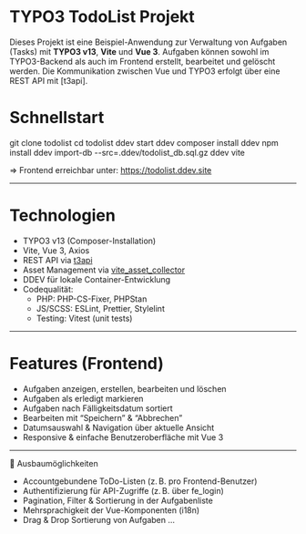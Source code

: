 # TYPO3 TodoList Projekt

Dieses Projekt ist eine Beispiel-Anwendung zur Verwaltung von Aufgaben (Tasks) mit **TYPO3 v13**, **Vite** und **Vue 3**. Aufgaben können sowohl im TYPO3-Backend als auch im Frontend erstellt, bearbeitet und gelöscht werden. Die Kommunikation zwischen Vue und TYPO3 erfolgt über eine REST API mit [t3api].

# Schnellstart

git clone [<repo-url>](https://github.com/kkroff/todolist) todolist
cd todolist
ddev start
ddev composer install
ddev npm install
ddev import-db --src=.ddev/todolist_db.sql.gz
ddev vite

=> Frontend erreichbar unter: https://todolist.ddev.site

---

# Technologien

- TYPO3 v13 (Composer-Installation)
- Vite, Vue 3, Axios
- REST API via [t3api](https://extensions.typo3.org/extension/t3api)
- Asset Management via [vite_asset_collector](https://extensions.typo3.org/extension/vite_asset_collector)
- DDEV für lokale Container-Entwicklung
- Codequalität:
  - PHP: PHP-CS-Fixer, PHPStan
  - JS/SCSS: ESLint, Prettier, Stylelint
  - Testing: Vitest (unit tests)

---

# Features (Frontend)
- Aufgaben anzeigen, erstellen, bearbeiten und löschen
-	Aufgaben als erledigt markieren
- Aufgaben nach Fälligkeitsdatum sortiert
-	Bearbeiten mit “Speichern” & “Abbrechen”
-	Datumsauswahl & Navigation über aktuelle Ansicht
-	Responsive & einfache Benutzeroberfläche mit Vue 3

---

🚀 Ausbaumöglichkeiten
- Accountgebundene ToDo-Listen (z. B. pro Frontend-Benutzer)
-	Authentifizierung für API-Zugriffe (z. B. über fe_login)
-	Pagination, Filter & Sortierung in der Aufgabenliste
-	Mehrsprachigkeit der Vue-Komponenten (i18n)
-	Drag & Drop Sortierung von Aufgaben
...
